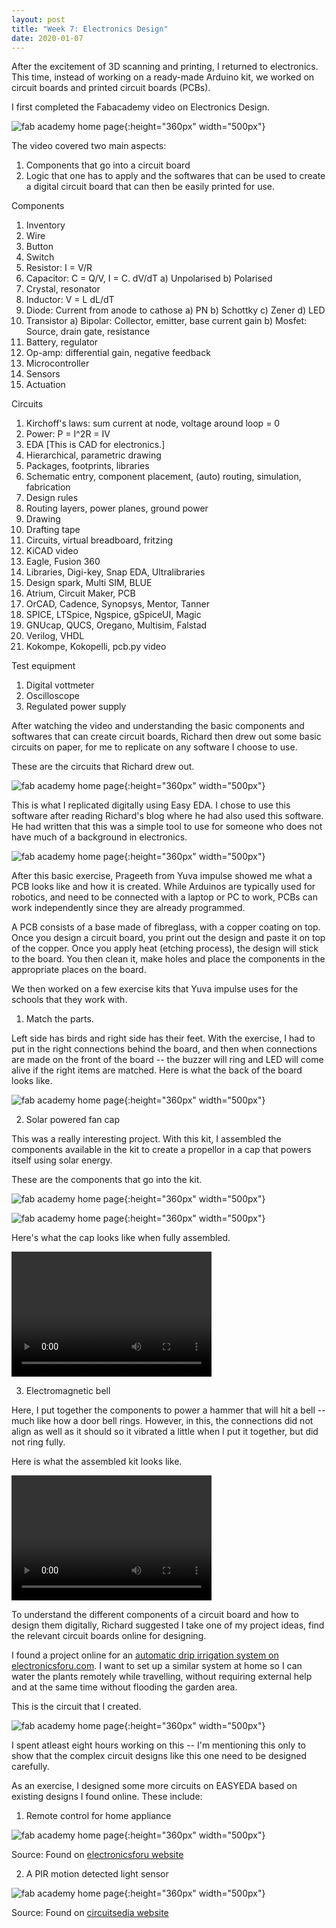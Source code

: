 ```yaml
---
layout: post
title: "Week 7: Electronics Design"
date: 2020-01-07
---
```


After the excitement of 3D scanning and printing, I returned to electronics. This time, instead of working on a ready-made Arduino kit, we worked on circuit boards and printed circuit boards (PCBs).

I first completed the Fabacademy video on Electronics Design.

![fab academy home page](/images/fabacademyweek7.png){:height="360px" width="500px"}

The video covered two main aspects: 
1. Components that go into a circuit board
2. Logic that one has to apply and the softwares that can be used to create a digital circuit board that can then be easily printed for use.

Components
1. Inventory
2. Wire
3. Button
4. Switch
5. Resistor: I = V/R
6. Capacitor: C = Q/V, I = C. dV/dT
	a) Unpolarised
	b) Polarised
7. Crystal, resonator
8. Inductor: V = L dL/dT
9. Diode: Current from anode to cathose
	a) PN
	b) Schottky
	c) Zener
	d) LED
10. Transistor
	a) Bipolar: Collector, emitter, base current gain
	b) Mosfet: Source, drain gate, resistance
11. Battery, regulator
12. Op-amp: differential gain, negative feedback
13. Microcontroller
14. Sensors
15. Actuation

Circuits
1. Kirchoff's laws: sum current at node, voltage around loop = 0
2. Power: P = I^2R = IV
3. EDA [This is CAD for electronics.]
4. Hierarchical, parametric drawing
5. Packages, footprints, libraries
6. Schematic entry, component placement, (auto) routing, simulation, fabrication
7. Design rules
8. Routing layers, power planes, ground power
9. Drawing
10. Drafting tape
11. Circuits, virtual breadboard, fritzing
12. KiCAD video
13. Eagle, Fusion 360
14. Libraries, Digi-key, Snap EDA, Ultralibraries
15. Design spark, Multi SIM, BLUE
16. Atrium, Circuit Maker, PCB
17. OrCAD, Cadence, Synopsys, Mentor, Tanner
18. SPICE, LTSpice, Ngspice, gSpiceUI, Magic
19. GNUcap, QUCS, Oregano, Multisim, Falstad
20. Verilog, VHDL
21. Kokompe, Kokopelli, pcb.py video

Test equipment
1. Digital vottmeter
2. Oscilloscope
3. Regulated power supply

After watching the video and understanding the basic components and softwares that can create circuit boards, Richard then drew out some basic circuits on paper, for me to replicate on any software I choose to use. 

These are the circuits that Richard drew out. 

![fab academy home page](/images/circuitdesigns.jpg){:height="360px" width="500px"}

This is what I replicated digitally using Easy EDA. I chose to use this software after reading Richard's blog where he had also used this software. He had written that this was a simple tool to use for someone who does not have much of a background in electronics.

![fab academy home page](/images/basicexercises.png){:height="360px" width="500px"}

After this basic exercise, Prageeth from Yuva impulse showed me what a PCB looks like and how it is created. While Arduinos are typically used for robotics, and need to be connected with a laptop or PC to work, PCBs can work independently since they are already programmed.

A PCB consists of a base made of fibreglass, with a copper coating on top. Once you design a circuit board, you print out the design and paste it on top of the copper. Once you apply heat (etching process), the design will stick to the board. You then clean it, make holes and place the components in the appropriate places on the board. 

We then worked on a few exercise kits that Yuva impulse uses for the schools that they work with.

1. Match the parts. 

Left side has birds and right side has their feet. With the exercise, I had to put in the right connections behind the board, and then when connections are made on the front of the board -- the buzzer will ring and LED will come alive if the right items are matched. Here is what the back of the board looks like.

![fab academy home page](/images/matchtheboard.jpg){:height="360px" width="500px"}

2. Solar powered fan cap

This was a really interesting project. With this kit, I assembled the components available in the kit to create a propellor in a cap that powers itself using solar energy. 

These are the components that go into the kit.

![fab academy home page](/images/cappicture1.jpg){:height="360px" width="500px"}

![fab academy home page](/images/cappicture2.jpg){:height="360px" width="500px"}

Here's what the cap looks like when fully assembled.

<video src="/images/solarcap.mp4" width="320" height="200" controls preload></video>

3. Electromagnetic bell

Here, I put together the components to power a hammer that will hit a bell -- much like how a door bell rings. However, in this, the connections did not align as well as it should so it vibrated a little when I put it together, but did not ring fully. 

Here is what the assembled kit looks like.

<video src="/images/bell.mp4" width="320" height="200" controls preload></video>

To understand the different components of a circuit board and how to design them digitally, Richard suggested I take one of my project ideas, find the relevant circuit boards online for designing.

I found a project online for an [automatic drip irrigation system on electronicsforu.com](https://electronicsforu.com/electronics-projects/automatic-drip-irrigation-system). I want to set up a similar system at home so I can water the plants remotely while travelling, without requiring external help and at the same time without flooding the garden area. 

This is the circuit that I created.

![fab academy home page](/images/dripirrigation.png){:height="360px" width="500px"}

I spent atleast eight hours working on this -- I'm mentioning this only to show that the complex circuit designs like this one need to be designed carefully. 

As an exercise, I designed some more circuits on EASYEDA based on existing designs I found online. These include:

1. Remote control for home appliance

![fab academy home page](/images/remotecontrolforhomeappliance.png){:height="360px" width="500px"}

Source: Found on [electronicsforu website](https://www.electronicsforu.com/electronics-projects/hardware-diy/remote-control-for-home-appliances-3)

2. A PIR motion detected light sensor

![fab academy home page](/images/pirmotion.png){:height="360px" width="500px"}

Source: Found on [circuitsedia website](https://www.circuitspedia.com/pir-motion-sensor-human-detection-motion-sensor-light-switch-alarm-circuit-diagram/)



